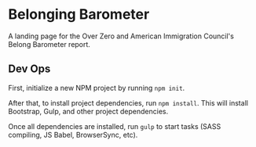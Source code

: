 # Belonging Barometer

A landing page for the Over Zero and American Immigration Council's Belong Barometer report.

## Dev Ops

First, initialize a new NPM project by running `npm init`.

After that, to install project dependencies, run `npm install`. This will install Bootstrap, Gulp, and other project dependencies.

Once all dependencies are installed, run `gulp` to start tasks (SASS compiling, JS Babel, BrowserSync, etc).
